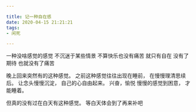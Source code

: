 ```yaml
---

title: 记一种自在感
date: 2020-04-15 21:21:21
tags:
- 闲死

---
```


一种没啥感觉的感觉
不沉迷于某些情景
不算快乐也没有痛苦
就只有自在
没有了期待
也就没有了痛苦

晚上回来突然有的这种感觉。
之前这种感觉往往出现在睡前，
在慢慢理清思续后。
让念头慢慢沉淀，
自己的心自由起来。
兴奋，愉悦
慢慢的感觉到困意，
才能睡着。

但真的没有过在白天有这种感觉。
等白天体会到了再来补吧
